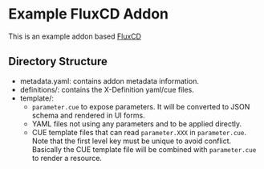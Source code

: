 # Example FluxCD Addon

This is an example addon based [FluxCD](https://fluxcd.io/)

## Directory Structure

- metadata.yaml: contains addon metadata information.
- definitions/: contains the X-Definition yaml/cue files.
- template/:
  - `parameter.cue` to expose parameters. It will be converted to JSON schema and rendered in UI forms.
  - YAML files not using any parameters and to be applied directly.
  - CUE template files that can read `parameter.XXX` in `parameter.cue`.
    Note that the first level key must be unique to avoid conflict.
    Basically the CUE template file will be combined with `parameter.cue` to render a resource.

